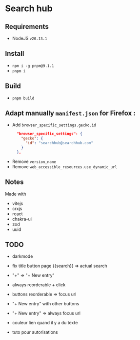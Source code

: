 # Search hub

## Requirements
- NodeJS `v20.13.1`

## Install
- `npm i -g pnpm@9.1.1`
- `pnpm i`

## Build
- `pnpm build`

## Adapt manually `manifest.json` for Firefox :
- Add `browser_specific_settings.gecko.id`
    ```json
      "browser_specific_settings": {
        "gecko": {
          "id": "searchhub@searchhub.com"
        }
      },
    ```
- Remove `version_name`
- Remove `web_accessible_resources.use_dynamic_url`

## Notes
Made with
- vitejs
- crxjs
- react
- chakra-ui
- zod
- uuid

## TODO
- darkmode
- fix title button page {{search}} => actual search
- "+" =>  "+ New entry"
- always reorderable + click
- buttons reorderable => focus url
- "+ New entry" with other buttons

- "+ New entry" => always focus url
- couleur lien quand il y a du texte
- tuto pour autorisations